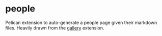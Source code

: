 # people
Pelican extension to auto-generate a people page given their markdown files. Heavily drawn from the [gallery](https://github.com/getpelican/pelican-plugins/tree/master/gallery) extension.

